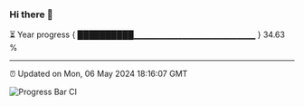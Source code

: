 ### Hi there 👋

⏳ Year progress { ██████████▁▁▁▁▁▁▁▁▁▁▁▁▁▁▁▁▁▁▁▁ } 34.63 %

---

⏰ Updated on Mon, 06 May 2024 18:16:07 GMT

![Progress Bar CI](https://github.com/liununu/liununu/workflows/Progress%20Bar%20CI/badge.svg)
